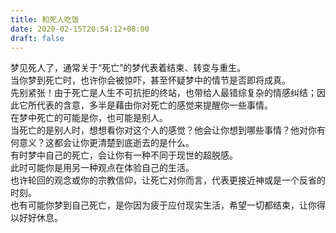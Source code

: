 ```yaml
---
title: 和死人吃饭
date: 2020-02-15T20:54:12+08:00
draft: false
---
```


梦见死人了，通常关于“死亡”的梦代表着结束、转变与重生。<br>
当你梦到死亡时，也许你会被惊吓，甚至怀疑梦中的情节是否即将成真。<br>
先别紧张！由于死亡是人生不可抗拒的终站，也带给人最错综复杂的情感纠结；因此它所代表的含意，多半是藉由你对死亡的感觉来提醒你一些事情。<br>
在梦中死亡的可能是你，也可能是别人。<br>
当死亡的是别人时，想想看你对这个人的感觉？他会让你想到哪些事情？他对你有何意义？这都会让你更清楚到底逝去的是什么。<br>
有时梦中自己的死亡，会让你有一种不同于现世的超脱感。<br>
此时可能你是用另一种观点在体验自己的生活。<br>
也许轮回的观念或你的宗教信仰，让死亡对你而言，代表更接近神或是一个反省的时刻。<br>
也有可能你梦到自己死亡，是你因为疲于应付现实生活，希望一切都结束，让你得以好好休息。<br>
